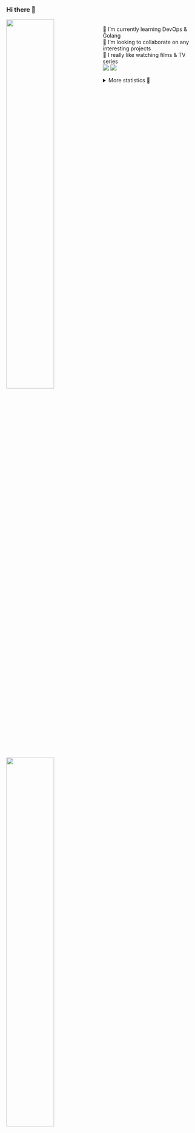 ### Hi there 👋


[<img align="left" width="50%" src="https://github-readme-stats.vercel.app/api?username=rufusnufus&hide=issues&show_icons=true&count_private=true&theme=transparent&title_color=FF6F40&text_color=FBF9F8&icon_color=F48242&hide_border=true&hide_title=true#gh-dark-mode-only">](https://metrics.lecoq.io/rufusnufus#gh-dark-mode-only)
[<img align="left" width="50%" src="https://github-readme-stats.vercel.app/api?username=rufusnufus&hide=issues&show_icons=true&count_private=true&theme=transparent&title_color=FF6533&text_color=4D4644&icon_color=FF8038&hide_border=true&hide_title=true#gh-light-mode-only">](https://metrics.lecoq.io/rufusnufus#gh-light-mode-only)

<p>
  <br>
  🌱 I’m currently learning DevOps & Golang</br>
  👯 I’m looking to collaborate on any interesting projects</br>
  🎥 I really like watching films & TV series</br>
  <a href="https://linkedin.com/in/rufusnufus"><img src="https://img.shields.io/badge/linkedin-0077B5.svg?style=for-the-badge&logo=linkedin&logoColor=white"/></a>
  <a href="https://t.me/rufusnufus"><img src="https://img.shields.io/badge/-telegram-black?style=for-the-badge&color=blue&logo=telegram"/></a>
</p>

<p text-align="left">
<details>
  <summary>More statistics 👀</summary><br/>

<!--START_SECTION:waka-->
![Code Time](http://img.shields.io/badge/Code%20Time-591%20hrs%2027%20mins-blue)

![Profile Views](http://img.shields.io/badge/Profile%20Views-6-blue)

**I'm an Early 🐤** 

```text
🌞 Morning                9358 commits        ██████░░░░░░░░░░░░░░░░░░░   22.43 % 
🌆 Daytime                24231 commits       ███████████████░░░░░░░░░░   58.08 % 
🌃 Evening                7316 commits        ████░░░░░░░░░░░░░░░░░░░░░   17.54 % 
🌙 Night                  813 commits         ░░░░░░░░░░░░░░░░░░░░░░░░░   01.95 % 
```
📅 **I'm Most Productive on Wednesday** 

```text
Monday                   8518 commits        █████░░░░░░░░░░░░░░░░░░░░   20.42 % 
Tuesday                  7997 commits        █████░░░░░░░░░░░░░░░░░░░░   19.17 % 
Wednesday                8525 commits        █████░░░░░░░░░░░░░░░░░░░░   20.43 % 
Thursday                 8319 commits        █████░░░░░░░░░░░░░░░░░░░░   19.94 % 
Friday                   7113 commits        ████░░░░░░░░░░░░░░░░░░░░░   17.05 % 
Saturday                 804 commits         ░░░░░░░░░░░░░░░░░░░░░░░░░   01.93 % 
Sunday                   442 commits         ░░░░░░░░░░░░░░░░░░░░░░░░░   01.06 % 
```


📊 **This Week I Spent My Time On** 

```text
💬 Programming Languages: 
HCL                      5 hrs 44 mins       ████████████░░░░░░░░░░░░░   46.37 % 
Terraform                2 hrs 7 mins        ████░░░░░░░░░░░░░░░░░░░░░   17.19 % 
YAML                     1 hr 46 mins        ████░░░░░░░░░░░░░░░░░░░░░   14.31 % 
Other                    1 hr 26 mins        ███░░░░░░░░░░░░░░░░░░░░░░   11.65 % 
Go                       1 hr                ██░░░░░░░░░░░░░░░░░░░░░░░   08.20 % 

🔥 Editors: 
VS Code                  10 hrs 55 mins      ██████████████████████░░░   88.36 % 
iTerm2                   1 hr 26 mins        ███░░░░░░░░░░░░░░░░░░░░░░   11.64 % 
```

**I Mostly Code in Go** 

```text
Go                       32 repos            █████░░░░░░░░░░░░░░░░░░░░   21.33 % 
Python                   14 repos            ██░░░░░░░░░░░░░░░░░░░░░░░   09.33 % 
Smarty                   11 repos            ██░░░░░░░░░░░░░░░░░░░░░░░   07.33 % 
HCL                      7 repos             █░░░░░░░░░░░░░░░░░░░░░░░░   04.67 % 
Kotlin                   5 repos             █░░░░░░░░░░░░░░░░░░░░░░░░   03.33 % 
```




 Last Updated on 30/12/2023 00:59:47 UTC
<!--END_SECTION:waka-->

</details>
</p>
